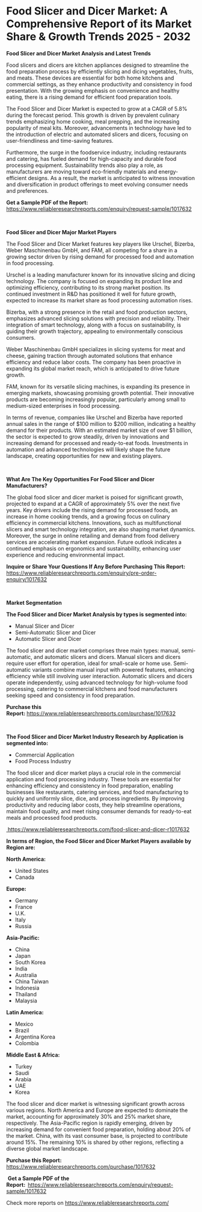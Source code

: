 <p><h1>Food Slicer and Dicer Market: A Comprehensive Report of its Market Share & Growth Trends 2025 - 2032</h1></p><p><strong>Food Slicer and Dicer Market Analysis and Latest Trends</strong></p>
<p><p>Food slicers and dicers are kitchen appliances designed to streamline the food preparation process by efficiently slicing and dicing vegetables, fruits, and meats. These devices are essential for both home kitchens and commercial settings, as they enhance productivity and consistency in food presentation. With the growing emphasis on convenience and healthy eating, there is a rising demand for efficient food preparation tools.</p><p>The Food Slicer and Dicer Market is expected to grow at a CAGR of 5.8% during the forecast period. This growth is driven by prevalent culinary trends emphasizing home cooking, meal prepping, and the increasing popularity of meal kits. Moreover, advancements in technology have led to the introduction of electric and automated slicers and dicers, focusing on user-friendliness and time-saving features.</p><p>Furthermore, the surge in the foodservice industry, including restaurants and catering, has fueled demand for high-capacity and durable food processing equipment. Sustainability trends also play a role, as manufacturers are moving toward eco-friendly materials and energy-efficient designs. As a result, the market is anticipated to witness innovation and diversification in product offerings to meet evolving consumer needs and preferences.</p></p>
<p><strong>Get a Sample PDF of the Report:&nbsp;</strong> <a href="https://www.reliableresearchreports.com/enquiry/request-sample/1017632?utm_campaign=3027&utm_medium=2&utm_source=Github&utm_content=ia&utm_term=10042025&utm_id=food-slicer-and-dicer">https://www.reliableresearchreports.com/enquiry/request-sample/1017632</a></p>
<p>&nbsp;</p>
<p><strong>Food Slicer and Dicer Major Market Players</strong></p>
<p><p>The Food Slicer and Dicer Market features key players like Urschel, Bizerba, Weber Maschinenbau GmbH, and FAM, all competing for a share in a growing sector driven by rising demand for processed food and automation in food processing.</p><p>Urschel is a leading manufacturer known for its innovative slicing and dicing technology. The company is focused on expanding its product line and optimizing efficiency, contributing to its strong market position. Its continued investment in R&D has positioned it well for future growth, expected to increase its market share as food processing automation rises.</p><p>Bizerba, with a strong presence in the retail and food production sectors, emphasizes advanced slicing solutions with precision and reliability. Their integration of smart technology, along with a focus on sustainability, is guiding their growth trajectory, appealing to environmentally conscious consumers.</p><p>Weber Maschinenbau GmbH specializes in slicing systems for meat and cheese, gaining traction through automated solutions that enhance efficiency and reduce labor costs. The company has been proactive in expanding its global market reach, which is anticipated to drive future growth.</p><p>FAM, known for its versatile slicing machines, is expanding its presence in emerging markets, showcasing promising growth potential. Their innovative products are becoming increasingly popular, particularly among small to medium-sized enterprises in food processing.</p><p>In terms of revenue, companies like Urschel and Bizerba have reported annual sales in the range of $100 million to $200 million, indicating a healthy demand for their products. With an estimated market size of over $1 billion, the sector is expected to grow steadily, driven by innovations and increasing demand for processed and ready-to-eat foods. Investments in automation and advanced technologies will likely shape the future landscape, creating opportunities for new and existing players.</p></p>
<p>&nbsp;</p>
<p><strong>What Are The Key Opportunities For Food Slicer and Dicer Manufacturers?</strong></p>
<p><p>The global food slicer and dicer market is poised for significant growth, projected to expand at a CAGR of approximately 5% over the next five years. Key drivers include the rising demand for processed foods, an increase in home cooking trends, and a growing focus on culinary efficiency in commercial kitchens. Innovations, such as multifunctional slicers and smart technology integration, are also shaping market dynamics. Moreover, the surge in online retailing and demand from food delivery services are accelerating market expansion. Future outlook indicates a continued emphasis on ergonomics and sustainability, enhancing user experience and reducing environmental impact.</p></p>
<p><strong>Inquire or Share Your Questions If Any Before Purchasing This Report:</strong> <a href="https://www.reliableresearchreports.com/enquiry/pre-order-enquiry/1017632?utm_campaign=3027&utm_medium=2&utm_source=Github&utm_content=ia&utm_term=10042025&utm_id=food-slicer-and-dicer">https://www.reliableresearchreports.com/enquiry/pre-order-enquiry/1017632</a></p>
<p>&nbsp;</p>
<p><strong>Market Segmentation</strong></p>
<p><strong>The Food Slicer and Dicer Market Analysis by types is segmented into:</strong></p>
<p><ul><li>Manual Slicer and Dicer</li><li>Semi-Automatic Slicer and Dicer</li><li>Automatic Slicer and Dicer</li></ul></p>
<p><p>The food slicer and dicer market comprises three main types: manual, semi-automatic, and automatic slicers and dicers. Manual slicers and dicers require user effort for operation, ideal for small-scale or home use. Semi-automatic variants combine manual input with powered features, enhancing efficiency while still involving user interaction. Automatic slicers and dicers operate independently, using advanced technology for high-volume food processing, catering to commercial kitchens and food manufacturers seeking speed and consistency in food preparation.</p></p>
<p><strong>Purchase this Report:&nbsp;</strong><a href="https://www.reliableresearchreports.com/purchase/1017632?utm_campaign=3027&utm_medium=2&utm_source=Github&utm_content=ia&utm_term=10042025&utm_id=food-slicer-and-dicer">https://www.reliableresearchreports.com/purchase/1017632</a></p>
<p>&nbsp;</p>
<p><strong>The Food Slicer and Dicer Market Industry Research by Application is segmented into:</strong></p>
<p><ul><li>Commercial Application</li><li>Food Process Industry</li></ul></p>
<p><p>The food slicer and dicer market plays a crucial role in the commercial application and food processing industry. These tools are essential for enhancing efficiency and consistency in food preparation, enabling businesses like restaurants, catering services, and food manufacturing to quickly and uniformly slice, dice, and process ingredients. By improving productivity and reducing labor costs, they help streamline operations, maintain food quality, and meet rising consumer demands for ready-to-eat meals and processed food products.</p></p>
<p><a href="https://www.reliableresearchreports.com/food-slicer-and-dicer-r1017632?utm_campaign=3027&utm_medium=2&utm_source=Github&utm_content=ia&utm_term=10042025&utm_id=food-slicer-and-dicer">&nbsp;https://www.reliableresearchreports.com/food-slicer-and-dicer-r1017632</a></p>
<p><strong>In terms of Region, the Food Slicer and Dicer Market Players available by Region are:</strong></p>
<p>
    <p> <strong> North America: </strong>
        <ul>
            <li>United States</li>
            <li>Canada</li>
        </ul>
        </p> 
    <p> <strong> Europe: </strong>
        <ul>
            <li>Germany</li>
            <li>France</li>
            <li>U.K.</li>
            <li>Italy</li>
            <li>Russia</li>
        </ul>
        </p> 
    <p> <strong> Asia-Pacific: </strong>
        <ul>
            <li>China</li>
            <li>Japan</li>
            <li>South Korea</li>
            <li>India</li>
            <li>Australia</li>
            <li>China Taiwan</li>
            <li>Indonesia</li>
            <li>Thailand</li>
            <li>Malaysia</li>
        </ul>
        </p> 
    <p> <strong> Latin America: </strong>
        <ul>
            <li>Mexico</li>
            <li>Brazil</li>
            <li>Argentina Korea</li>
            <li>Colombia</li>
        </ul>
        </p> 
    <p> <strong> Middle East & Africa: </strong>
        <ul>
            <li>Turkey</li>
            <li>Saudi</li>
            <li>Arabia</li>
            <li>UAE</li>
            <li>Korea</li>
        </ul>
    </p>
    </p>
<p><p>The food slicer and dicer market is witnessing significant growth across various regions. North America and Europe are expected to dominate the market, accounting for approximately 30% and 25% market share, respectively. The Asia-Pacific region is rapidly emerging, driven by increasing demand for convenient food preparation, holding about 20% of the market. China, with its vast consumer base, is projected to contribute around 15%. The remaining 10% is shared by other regions, reflecting a diverse global market landscape.</p></p>
<p><strong>Purchase this Report: </strong><a href="https://www.reliableresearchreports.com/purchase/1017632?utm_campaign=3027&utm_medium=2&utm_source=Github&utm_content=ia&utm_term=10042025&utm_id=food-slicer-and-dicer">https://www.reliableresearchreports.com/purchase/1017632</a></p>
<p>&nbsp;<strong>Get a Sample PDF of the Report:&nbsp;&nbsp;</strong><a href="https://www.reliableresearchreports.com/enquiry/request-sample/1017632?utm_campaign=3027&utm_medium=2&utm_source=Github&utm_content=ia&utm_term=10042025&utm_id=food-slicer-and-dicer">https://www.reliableresearchreports.com/enquiry/request-sample/1017632</a></p>
<p><strong></strong></p>
<p>Check more reports on <a href="https://www.reliableresearchreports.com/?utm_campaign=3027&utm_medium=2&utm_source=Github&utm_content=ia&utm_term=10042025&utm_id=food-slicer-and-dicer">https://www.reliableresearchreports.com/</a></p>